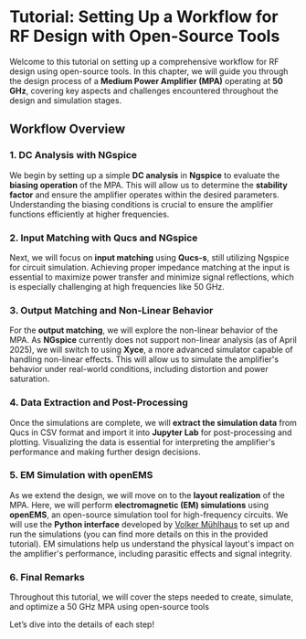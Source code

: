# Tutorial: Setting Up a Workflow for RF Design with Open-Source Tools

Welcome to this tutorial on setting up a comprehensive workflow for RF design using open-source tools. In this chapter, we will guide you through the design process of a **Medium Power Amplifier (MPA)** operating at **50 GHz**, covering key aspects and challenges encountered throughout the design and simulation stages.

## Workflow Overview

### 1. **DC Analysis with NGspice**
We begin by setting up a simple **DC analysis** in **Ngspice** to evaluate the **biasing operation** of the MPA. This will allow us to determine the **stability factor** and ensure the amplifier operates within the desired parameters. Understanding the biasing conditions is crucial to ensure the amplifier functions efficiently at higher frequencies.

### 2. **Input Matching with Qucs and NGspice**
Next, we will focus on **input matching** using **Qucs-s**, still utilizing Ngspice for circuit simulation. Achieving proper impedance matching at the input is essential to maximize power transfer and minimize signal reflections, which is especially challenging at high frequencies like 50 GHz.

### 3. **Output Matching and Non-Linear Behavior**
For the **output matching**, we will explore the non-linear behavior of the MPA. As **NGspice** currently does not support non-linear analysis (as of April 2025), we will switch to using **Xyce**, a more advanced simulator capable of handling non-linear effects. This will allow us to simulate the amplifier's behavior under real-world conditions, including distortion and power saturation.

### 4. **Data Extraction and Post-Processing**
Once the simulations are complete, we will **extract the simulation data** from Qucs in CSV format and import it into **Jupyter Lab** for post-processing and plotting. Visualizing the data is essential for interpreting the amplifier's performance and making further design decisions.

### 5. **EM Simulation with openEMS**
As we extend the design, we will move on to the **layout realization** of the MPA. Here, we will perform **electromagnetic (EM) simulations** using **openEMS**, an open-source simulation tool for high-frequency circuits. We will use the **Python interface** developed by  [Volker Mühlhaus](https://muehlhaus.com/about) to set up and run the simulations (you can find more details on this in the provided tutorial). EM simulations help us understand the physical layout's impact on the amplifier's performance, including parasitic effects and signal integrity.

### 6. **Final Remarks**
Throughout this tutorial, we will cover the steps needed to create, simulate, and optimize a 50 GHz MPA using open-source tools

Let’s dive into the details of each step! 
